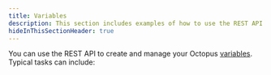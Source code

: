 ```yaml
---
title: Variables
description: This section includes examples of how to use the REST API to create and manage variables in Octopus.
hideInThisSectionHeader: true
---
```

You can use the REST API to create and manage your Octopus [variables](/docs/projects/variables/index.md). Typical tasks can include:

